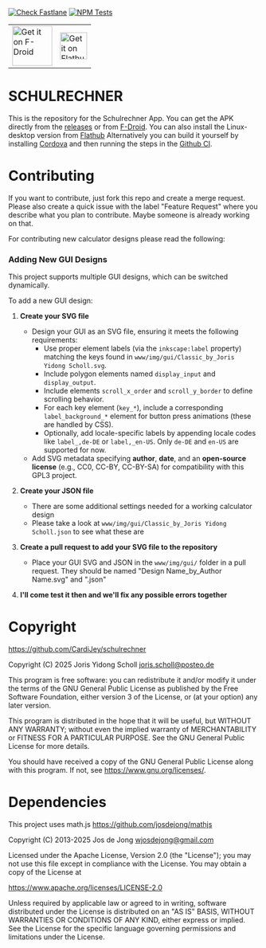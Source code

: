 [![Check Fastlane](https://github.com/CardiJey/schulrechner/actions/workflows/fastlane.yml/badge.svg)](https://github.com/CardiJey/schulrechner/actions/workflows/fastlane.yml)
[![NPM Tests](https://github.com/CardiJey/schulrechner/actions/workflows/npm_tests.yml/badge.svg)](https://github.com/CardiJey/schulrechner/actions/workflows/npm_tests.yml)

<table>
    <tr>
        <td>
            <a href="https://f-droid.org/packages/io.cardijey.schulrechner" class="badge-link">
                <img src="https://f-droid.org/badge/get-it-on.png"
                alt="Get it on F-Droid"
                height="80">
            </a>
        </td>
        <td>
            <a href='https://flathub.org/apps/io.github.CardiJey.schulrechner' class="badge-link">
                <img height='54' alt='Get it on Flathub' src='https://flathub.org/api/badge?locale=en'/>
            </a> 
        </td>
    </tr>
</table>

# SCHULRECHNER

This is the repository for the Schulrechner App.
You can get the APK directly from the [releases](https://github.com/CardiJey/schulrechner/releases/latest/) or from [F-Droid](https://f-droid.org/packages/io.cardijey.schulrechner). You can also install the Linux-desktop version from [Flathub](https://flathub.org/apps/io.github.CardiJey.schulrechner)
Alternatively you can build it yourself by installing [Cordova](https://cordova.apache.org/) and then running the steps in the [Github CI](https://github.com/CardiJey/schulrechner/blob/main/.github/workflows/main.yml).

# Contributing

If you want to contribute, just fork this repo and create a merge request. Please also create a quick issue with the label "Feature Request" where you describe what you plan to contribute. Maybe someone is already working on that.

For contributing new calculator designs please read the following:

### Adding New GUI Designs

This project supports multiple GUI designs, which can be switched dynamically.

To add a new GUI design:

1. **Create your SVG file**  
   - Design your GUI as an SVG file, ensuring it meets the following requirements:  
     - Use proper element labels (via the `inkscape:label` property) matching the keys found in `www/img/gui/Classic_by_Joris Yidong Scholl.svg`.  
     - Include polygon elements named `display_input` and `display_output`.  
     - Include elements `scroll_x_order` and `scroll_y_border` to define scrolling behavior.  
     - For each key element (`key_*`), include a corresponding `label_background_*` element for button press animations (these are handled by CSS).  
     - Optionally, add locale-specific labels by appending locale codes like `label_,de-DE` or `label,_en-US`. Only `de-DE` and `en-US` are supported for now.  
   - Add SVG metadata specifying **author**, **date**, and an **open-source license** (e.g., CC0, CC-BY, CC-BY-SA) for compatibility with this GPL3 project.

2. **Create your JSON file**  
   - There are some additional settings needed for a working calculator design
   - Please take a look at `www/img/gui/Classic_by_Joris Yidong Scholl.json` to see what these are

3. **Create a pull request to add your SVG file to the repository**  
   - Place your GUI SVG and JSON in the `www/img/gui/` folder in a pull request. They should be named "Design Name\_by\_Author Name.svg" and ".json"

4. **I'll come test it then and we'll fix any possible errors together**

# Copyright

https://github.com/CardiJey/schulrechner

Copyright (C) 2025 Joris Yidong Scholl <joris.scholl@posteo.de>

This program is free software: you can redistribute it and/or modify it under the terms of the GNU General Public License as published by the Free Software Foundation, either version 3 of the License, or (at your option) any later version.

This program is distributed in the hope that it will be useful, but WITHOUT ANY WARRANTY; without even the implied warranty of MERCHANTABILITY or FITNESS FOR A PARTICULAR PURPOSE. See the GNU General Public License for more details.

You should have received a copy of the GNU General Public License along with this program. If not, see <https://www.gnu.org/licenses/>. 

# Dependencies

This project uses math.js
https://github.com/josdejong/mathjs

Copyright (C) 2013-2025 Jos de Jong <wjosdejong@gmail.com>

Licensed under the Apache License, Version 2.0 (the "License");
you may not use this file except in compliance with the License.
You may obtain a copy of the License at

   https://www.apache.org/licenses/LICENSE-2.0

Unless required by applicable law or agreed to in writing, software
distributed under the License is distributed on an "AS IS" BASIS,
WITHOUT WARRANTIES OR CONDITIONS OF ANY KIND, either express or implied.
See the License for the specific language governing permissions and
limitations under the License.
